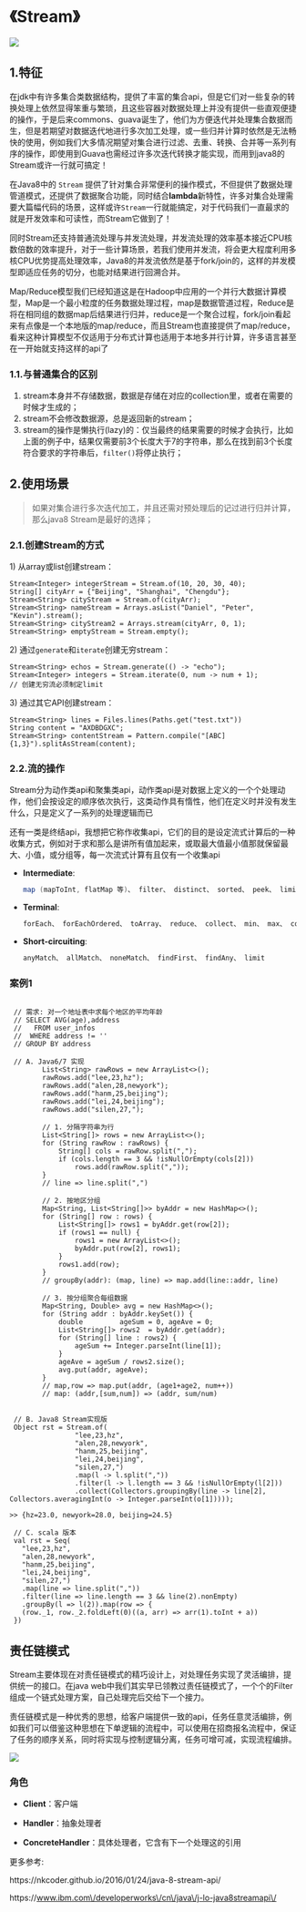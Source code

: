 # 《Stream》

![](http://fuxiao.oss-cn-shanghai.aliyuncs.com/book/%E9%9B%86%E5%90%88%E5%B7%A5%E5%85%B7%E8%BF%9B%E5%8C%96.png)

## 1.特征

在jdk中有许多集合类数据结构，提供了丰富的集合api，但是它们对一些复杂的转换处理上依然显得笨重与繁琐，且这些容器对数据处理上并没有提供一些直观便捷的操作，于是后来commons、guava诞生了，他们为方便迭代并处理集合数据而生，但是若期望对数据迭代地进行多次加工处理，或一些归并计算时依然是无法畅快的使用，例如我们大多情况期望对集合进行过滤、去重、转换、合并等一系列有序的操作，即使用到Guava也需经过许多次迭代转换才能实现，而用到java8的Stream或许一行就可搞定！

在Java8中的 `Stream` 提供了针对集合非常便利的操作模式，不但提供了数据处理管道模式，还提供了数据聚合功能，同时结合**lambda**新特性，许多对集合处理需要大篇幅代码的场景，这样或许`Stream`一行就能搞定，对于代码我们一直最求的就是开发效率和可读性，而Stream它做到了！

同时Stream还支持普通流处理与并发流处理，并发流处理的效率基本接近CPU核数倍数的效率提升，对于一些计算场景，若我们使用并发流，将会更大程度利用多核CPU优势提高处理效率，Java8的并发流依然是基于fork\/join的，这样的并发模型即适应任务的切分，也能对结果进行回溯合并。

Map\/Reduce模型我们已经知道这是在Hadoop中应用的一个并行大数据计算模型，Map是一个最小粒度的任务数据处理过程，map是数据管道过程，Reduce是将在相同组的数据map后结果进行归并，reduce是一个聚合过程，fork\/join看起来有点像是一个本地版的map\/reduce，而且Stream也直接提供了map\/reduce，看来这种计算模型不仅适用于分布式计算也适用于本地多并行计算，许多语言甚至在一开始就支持这样的api了

### 1.1.与普通集合的区别

1. stream本身并不存储数据，数据是存储在对应的collection里，或者在需要的时候才生成的；
2. stream不会修改数据源，总是返回新的stream；
3. stream的操作是懒执行\(lazy\)的：仅当最终的结果需要的时候才会执行，比如上面的例子中，结果仅需要前3个长度大于7的字符串，那么在找到前3个长度符合要求的字符串后，`filter()`将停止执行；

## 2.使用场景

> 如果对集合进行多次迭代加工，并且还需对预处理后的记过进行归并计算，那么java8 Stream是最好的选择；

### 2.1.**创建Stream的方式**

1\) 从array或list创建stream：

```
Stream<Integer> integerStream = Stream.of(10, 20, 30, 40);
String[] cityArr = {"Beijing", "Shanghai", "Chengdu"};
Stream<String> cityStream = Stream.of(cityArr);
Stream<String> nameStream = Arrays.asList("Daniel", "Peter", "Kevin").stream();
Stream<String> cityStream2 = Arrays.stream(cityArr, 0, 1);
Stream<String> emptyStream = Stream.empty();
```

2\) 通过`generate`和`iterate`创建无穷stream：

```
Stream<String> echos = Stream.generate(() -> "echo");
Stream<Integer> integers = Stream.iterate(0, num -> num + 1);
// 创建无穷流必须制定limit
```

3\) 通过其它API创建stream：

```
Stream<String> lines = Files.lines(Paths.get("test.txt"))
String content = "AXDBDGXC";
Stream<String> contentStream = Pattern.compile("[ABC]{1,3}").splitAsStream(content);
```

### 2.2.流的操作

Stream分为动作类api和聚集类api，动作类api是对数据上定义的一个个处理动作，他们会按设定的顺序依次执行，这类动作具有惰性，他们在定义时并没有发生什么，只是定义了一系列的处理逻辑而已

还有一类是终结api，我想把它称作收集api，它们的目的是设定流式计算后的一种收集方式，例如对于求和那么是讲所有值加起来，或取最大值最小值那就保留最大、小值，或分组等，每一次流式计算有且仅有一个收集api

* **Intermediate**:

  ```java
  map (mapToInt, flatMap 等)、 filter、 distinct、 sorted、 peek、 limit、 skip、 parallel、 sequential、 unordered
  ```

* **Terminal**:

  ```java
  forEach、 forEachOrdered、 toArray、 reduce、 collect、 min、 max、 count、 anyMatch、 allMatch、 noneMatch、 findFirst、 findAny、 iterator
  ```

* **Short-circuiting**:

  ```java
  anyMatch、 allMatch、 noneMatch、 findFirst、 findAny、 limit
  ```


### 案例1

```

 // 需求: 对一个地址表中求每个地区的平均年龄
 // SELECT AVG(age),address
 //   FROM user_infos
 //  WHERE address != ''
 // GROUP BY address

 // A. Java6/7 实现
        List<String> rawRows = new ArrayList<>();
        rawRows.add("lee,23,hz");
        rawRows.add("alen,28,newyork");
        rawRows.add("hanm,25,beijing");
        rawRows.add("lei,24,beijing");
        rawRows.add("silen,27,");

        // 1. 分隔字符串为行
        List<String[]> rows = new ArrayList<>();
        for (String rawRow : rawRows) {
            String[] cols = rawRow.split(",");
            if (cols.length == 3 && !isNullOrEmpty(cols[2]))
                rows.add(rawRow.split(","));
        }
        // line => line.split(",")

        // 2. 按地区分组
        Map<String, List<String[]>> byAddr = new HashMap<>();
        for (String[] row : rows) {
            List<String[]> rows1 = byAddr.get(row[2]);
            if (rows1 == null) {
                rows1 = new ArrayList<>();
                byAddr.put(row[2], rows1);
            }
            rows1.add(row);
        }
        // groupBy(addr): (map, line) => map.add(line::addr, line)

        // 3. 按分组聚合每组数据
        Map<String, Double> avg = new HashMap<>();
        for (String addr : byAddr.keySet()) {
            double         ageSum = 0, ageAve = 0;
            List<String[]> rows2  = byAddr.get(addr);
            for (String[] line : rows2) {
                ageSum += Integer.parseInt(line[1]);
            }
            ageAve = ageSum / rows2.size();
            avg.put(addr, ageAve);
        }
        // map,row => map.put(addr, (age1+age2, num++))
        // map: (addr,[sum,num]) => (addr, sum/num)


 // B. Java8 Stream实现版
 Object rst = Stream.of(
                "lee,23,hz",
                "alen,28,newyork",
                "hanm,25,beijing",
                "lei,24,beijing",
                "silen,27,")
                .map(l -> l.split(","))
                .filter(l -> l.length == 3 && !isNullOrEmpty(l[2]))
                .collect(Collectors.groupingBy(line -> line[2], Collectors.averagingInt(o -> Integer.parseInt(o[1]))));

>> {hz=23.0, newyork=28.0, beijing=24.5}

 // C. scala 版本
 val rst = Seq(
   "lee,23,hz",
   "alen,28,newyork",
   "hanm,25,beijing",
   "lei,24,beijing",
   "silen,27,")
   .map(line => line.split(","))
   .filter(line => line.length == 3 && line(2).nonEmpty)
   .groupBy(l => l(2)).map(row => {
   (row._1, row._2.foldLeft(0)((a, arr) => arr(1).toInt + a))
 })

```

## 责任链模式

Stream主要体现在对责任链模式的精巧设计上，对处理任务实现了灵活编排，提供统一的接口。在java web中我们其实早已领教过责任链模式了，一个个的Filter组成一个链式处理方案，自己处理完后交给下一个接力。

责任链模式是一种优秀的思想，给客户端提供一致的api，任务任意灵活编排，例如我们可以借鉴这种思想在下单逻辑的流程中，可以使用在招商报名流程中，保证了任务的顺序关系，同时将实现与控制逻辑分离，任务可增可减，实现流程编排。

![](http://fuxiao.oss-cn-shanghai.aliyuncs.com/book/%E8%B4%A3%E4%BB%BB%E9%93%BE%E6%A8%A1%E5%BC%8F.png)

### 角色

* **Client**：客户端

* **Handler**：抽象处理者

* **ConcreteHandler**：具体处理者，它含有下一个处理这的引用


更多参考:

https:\/\/nkcoder.github.io\/2016\/01\/24\/java-8-stream-api\/

https:\/\/www.ibm.com\/developerworks\/cn\/java\/j-lo-java8streamapi\/

